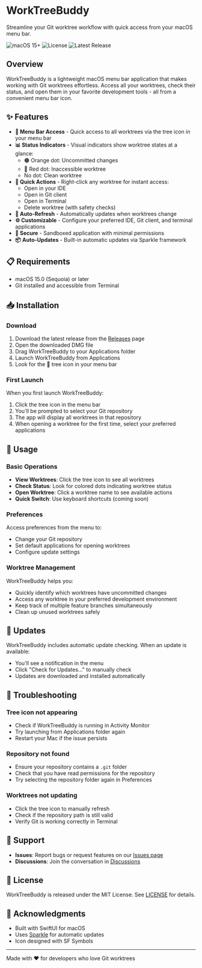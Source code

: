 # WorkTreeBuddy

Streamline your Git worktree workflow with quick access from your macOS menu bar.

![macOS 15+](https://img.shields.io/badge/macOS-15%2B-blue)
![License](https://img.shields.io/badge/license-MIT-green)
![Latest Release](https://img.shields.io/github/v/release/oreillymedia/worktreebuddy)

## Overview

WorkTreeBuddy is a lightweight macOS menu bar application that makes working with Git worktrees effortless. Access all your worktrees, check their status, and open them in your favorite development tools - all from a convenient menu bar icon.

## ✨ Features

- **🌳 Menu Bar Access** - Quick access to all worktrees via the tree icon in your menu bar
- **📊 Status Indicators** - Visual indicators show worktree states at a glance:
  - 🟠 Orange dot: Uncommitted changes
  - 🔴 Red dot: Inaccessible worktree
  - No dot: Clean worktree
- **🚀 Quick Actions** - Right-click any worktree for instant access:
  - Open in your IDE
  - Open in Git client
  - Open in Terminal
  - Delete worktree (with safety checks)
- **🔄 Auto-Refresh** - Automatically updates when worktrees change
- **⚙️ Customizable** - Configure your preferred IDE, Git client, and terminal applications
- **🔐 Secure** - Sandboxed application with minimal permissions
- **📦 Auto-Updates** - Built-in automatic updates via Sparkle framework

## 📋 Requirements

- macOS 15.0 (Sequoia) or later
- Git installed and accessible from Terminal

## 📥 Installation

### Download

1. Download the latest release from the [Releases](https://github.com/oreillymedia/worktreebuddy/releases/latest) page
2. Open the downloaded DMG file
3. Drag WorkTreeBuddy to your Applications folder
4. Launch WorkTreeBuddy from Applications
5. Look for the 🌳 tree icon in your menu bar

### First Launch

When you first launch WorkTreeBuddy:

1. Click the tree icon in the menu bar
2. You'll be prompted to select your Git repository
3. The app will display all worktrees in that repository
4. When opening a worktree for the first time, select your preferred applications

## 🎯 Usage

### Basic Operations

- **View Worktrees**: Click the tree icon to see all worktrees
- **Check Status**: Look for colored dots indicating worktree status
- **Open Worktree**: Click a worktree name to see available actions
- **Quick Switch**: Use keyboard shortcuts (coming soon)

### Preferences

Access preferences from the menu to:
- Change your Git repository
- Set default applications for opening worktrees
- Configure update settings

### Worktree Management

WorkTreeBuddy helps you:
- Quickly identify which worktrees have uncommitted changes
- Access any worktree in your preferred development environment
- Keep track of multiple feature branches simultaneously
- Clean up unused worktrees safely

## 🔄 Updates

WorkTreeBuddy includes automatic update checking. When an update is available:
- You'll see a notification in the menu
- Click "Check for Updates..." to manually check
- Updates are downloaded and installed automatically

## 🐛 Troubleshooting

### Tree icon not appearing
- Check if WorkTreeBuddy is running in Activity Monitor
- Try launching from Applications folder again
- Restart your Mac if the issue persists

### Repository not found
- Ensure your repository contains a `.git` folder
- Check that you have read permissions for the repository
- Try selecting the repository folder again in Preferences

### Worktrees not updating
- Click the tree icon to manually refresh
- Check if the repository path is still valid
- Verify Git is working correctly in Terminal

## 🤝 Support

- **Issues**: Report bugs or request features on our [Issues page](https://github.com/oreillymedia/worktreebuddy/issues)
- **Discussions**: Join the conversation in [Discussions](https://github.com/oreillymedia/worktreebuddy/discussions)

## 📄 License

WorkTreeBuddy is released under the MIT License. See [LICENSE](LICENSE) for details.

## 🙏 Acknowledgments

- Built with SwiftUI for macOS
- Uses [Sparkle](https://sparkle-project.org/) for automatic updates
- Icon designed with SF Symbols

---

Made with ❤️ for developers who love Git worktrees